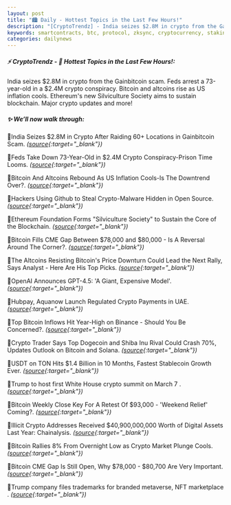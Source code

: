 ```yaml
---
layout: post
title: "🏙️ Daily - Hottest Topics in the Last Few Hours!"
description: "[CryptoTrendz] - India seizes $2.8M in crypto from the Gainbitcoin scam. Feds arrest a 73-year-old in a $2.4M crypto conspiracy. Bitcoin and altcoins rise as US inflation cools. Ethereum's new Silviculture Society aims to sustain blockchain. Major crypto updates and more!"
keywords: smartcontracts, btc, protocol, zksync, cryptocurrency, staking, derivatives, DeFi
categories: dailynews
---
```


##### ⚡ CryptoTrendz - 📌 *Hottest Topics in the Last Few Hours!:*

India seizes $2.8M in crypto from the Gainbitcoin scam. Feds arrest a 73-year-old in a $2.4M crypto conspiracy. Bitcoin and altcoins rise as US inflation cools. Ethereum's new Silviculture Society aims to sustain blockchain. Major crypto updates and more!

##### ✨ *We’ll now walk through:*


🔹India Seizes $2.8M in Crypto After Raiding 60+ Locations in Gainbitcoin Scam. *([source](https://s.avyag.com/qtlx){:target="_blank"})*

🔹Feds Take Down 73-Year-Old in $2.4M Crypto Conspiracy-Prison Time Looms. *([source](https://s.avyag.com/hhpe){:target="_blank"})*

🔹Bitcoin And Altcoins Rebound As US Inflation Cools-Is The Downtrend Over?. *([source](https://s.avyag.com/5i6s){:target="_blank"})*

🔹Hackers Using Github to Steal Crypto-Malware Hidden in Open Source. *([source](https://s.avyag.com/94kv){:target="_blank"})*

🔹Ethereum Foundation Forms "Silviculture Society" to Sustain the Core of the Blockchain. *([source](https://s.avyag.com/jg1z){:target="_blank"})*

🔹Bitcoin Fills CME Gap Between $78,000 and $80,000 -  Is A Reversal Around The Corner?. *([source](https://s.avyag.com/hrno){:target="_blank"})*

🔹The Altcoins Resisting Bitcoin's Price Downturn Could Lead the Next Rally, Says Analyst - Here Are His Top Picks. *([source](https://s.avyag.com/ix09){:target="_blank"})*

🔹OpenAI Announces GPT-4.5: 'A Giant, Expensive Model'. *([source](https://s.avyag.com/coyq){:target="_blank"})*

🔹Hubpay, Aquanow Launch Regulated Crypto Payments in UAE. *([source](https://s.avyag.com/eg9y){:target="_blank"})*

🔹Top Bitcoin Inflows Hit Year-High on Binance - Should You Be Concerned?. *([source](https://s.avyag.com/8uzo){:target="_blank"})*

🔹Crypto Trader Says Top Dogecoin and Shiba Inu Rival Could Crash 70%, Updates Outlook on Bitcoin and Solana. *([source](https://s.avyag.com/4706){:target="_blank"})*

🔹USDT on TON Hits $1.4 Billion in 10 Months, Fastest Stablecoin Growth Ever. *([source](https://s.avyag.com/wwkj){:target="_blank"})*

🔹Trump to host first White House crypto summit on March 7 . *([source](https://s.avyag.com/o1xd){:target="_blank"})*

🔹Bitcoin Weekly Close Key For A Retest Of $93,000 - 'Weekend Relief' Coming?. *([source](https://s.avyag.com/skai){:target="_blank"})*

🔹Illicit Crypto Addresses Received $40,900,000,000 Worth of Digital Assets Last Year: Chainalysis. *([source](https://s.avyag.com/8q64){:target="_blank"})*

🔹Bitcoin Rallies 8% From Overnight Low as Crypto Market Plunge Cools. *([source](https://s.avyag.com/a5la){:target="_blank"})*

🔹Bitcoin CME Gap Is Still Open, Why $78,000 - $80,700 Are Very Important. *([source](https://s.avyag.com/mm3i){:target="_blank"})*

🔹Trump company files trademarks for branded metaverse, NFT marketplace . *([source](https://s.avyag.com/zrnz){:target="_blank"})*
